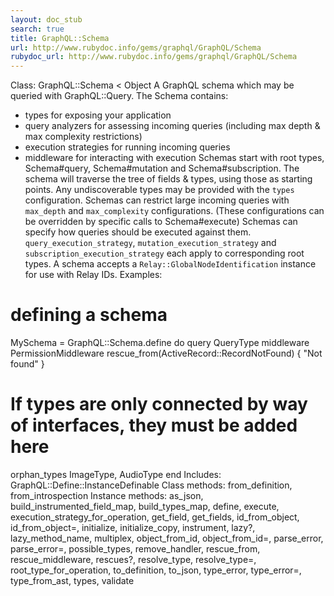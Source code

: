 ```yaml
---
layout: doc_stub
search: true
title: GraphQL::Schema
url: http://www.rubydoc.info/gems/graphql/GraphQL/Schema
rubydoc_url: http://www.rubydoc.info/gems/graphql/GraphQL/Schema
---
```


Class: GraphQL::Schema < Object
A GraphQL schema which may be queried with GraphQL::Query. 
The Schema contains: 
- types for exposing your application
- query analyzers for assessing incoming queries (including max
depth & max complexity restrictions)
- execution strategies for running incoming queries
- middleware for interacting with execution
Schemas start with root types, Schema#query, Schema#mutation and
Schema#subscription. The schema will traverse the tree of fields &
types, using those as starting points. Any undiscoverable types may
be provided with the `types` configuration. 
Schemas can restrict large incoming queries with `max_depth` and
`max_complexity` configurations. (These configurations can be
overridden by specific calls to Schema#execute) 
Schemas can specify how queries should be executed against them.
`query_execution_strategy`, `mutation_execution_strategy` and
`subscription_execution_strategy` each apply to corresponding root
types. 
A schema accepts a `Relay::GlobalNodeIdentification` instance for
use with Relay IDs. 
Examples:
# defining a schema
MySchema = GraphQL::Schema.define do
query QueryType
middleware PermissionMiddleware
rescue_from(ActiveRecord::RecordNotFound) { "Not found" }
# If types are only connected by way of interfaces, they must be added here
orphan_types ImageType, AudioType
end
Includes:
GraphQL::Define::InstanceDefinable
Class methods:
from_definition, from_introspection
Instance methods:
as_json, build_instrumented_field_map, build_types_map, define,
execute, execution_strategy_for_operation, get_field, get_fields,
id_from_object, id_from_object=, initialize, initialize_copy,
instrument, lazy?, lazy_method_name, multiplex, object_from_id,
object_from_id=, parse_error, parse_error=, possible_types,
remove_handler, rescue_from, rescue_middleware, rescues?,
resolve_type, resolve_type=, root_type_for_operation, to_definition,
to_json, type_error, type_error=, type_from_ast, types, validate

